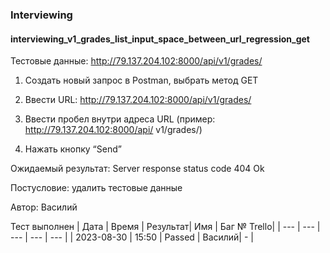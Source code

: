 ### Interviewing
#### interviewing_v1_grades_list_input_space_between_url_regression_get

Тестовые данные: http://79.137.204.102:8000/api/v1/grades/


1. Создать новый запрос в Postman, выбрать метод GET

2. Ввести URL: http://79.137.204.102:8000/api/v1/grades/

3. Ввести пробел внутри адреса URL (пример: http://79.137.204.102:8000/api/ v1/grades/)

4. Нажать кнопку “Send”

Ожидаемый результат: Server response status code 404 Ok


Постусловие: удалить тестовые данные

Автор: Василий

Тест выполнен
|     Дата    | Время | Результат|   Имя  | Баг № Trello|
|     ---     |  ---  |    ---   |   ---  |      ---    |
|  2023-08-30 | 15:50 |   Passed | Василий|       -     | 